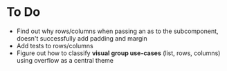 # To Do

- Find out why rows/columns when passing an as to the subcomponent, doesn't successfully add padding and margin
- Add tests to rows/columns
- Figure out how to classify **visual group use-cases** (list, rows, columns) using overflow as a central theme
